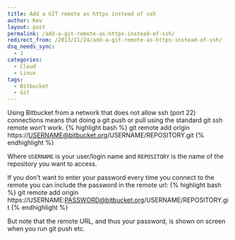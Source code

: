 ```yaml
---
title: Add a GIT remote as https instead of ssh
author: Kev
layout: post
permalink: /add-a-git-remote-as-https-instead-of-ssh/
redirect_from: /2013/11/24/add-a-git-remote-as-https-instead-of-ssh/
dsq_needs_sync:
  - 1
categories:
  - Cloud
  - Linux
tags:
  - Bitbucket
  - Git
---
```

Using Bitbucket from a network that does not allow ssh (port 22) connections means that doing a git push or pull using the standard git ssh remote won't work.
{% highlight bash %}
git remote add origin https://USERNAME@bitbucket.org/USERNAME/REPOSITORY.git
{% endhighlight %}

Where `USERNAME` is your user/login name and `REPOSITORY` is the name of the repository you want to access.

If you don't want to enter your password every time you connect to the remote you can include the password in the remote url:
{% highlight bash %}
git remote add origin https://USERNAME:PASSWORD@bitbucket.org/USERNAME/REPOSITORY.git
{% endhighlight %}

But note that the remote URL, and thus your password, is shown on screen when you run git push etc.
